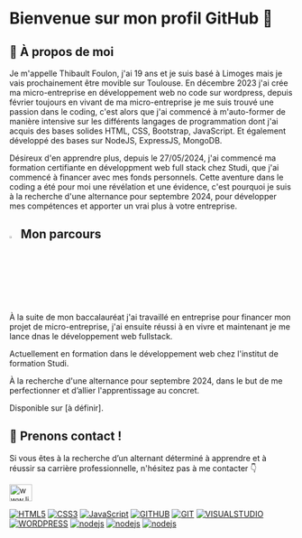 <h1 align="left">Bienvenue sur mon profil GitHub 👋</h1>
<h2 align="left">📖 À propos de moi</h2>
<p>Je m'appelle Thibault Foulon, j'ai 19 ans et je suis basé à Limoges mais je vais prochainement être movible sur Toulouse. En décembre 2023 j'ai crée ma micro-entreprise en développement web no code sur wordpress, depuis février toujours en vivant de ma micro-entreprise je me suis trouvé une passion dans le coding, c'est alors que j'ai commencé à m'auto-former de manière intensive sur les différents langages de programmation dont j'ai acquis des bases solides HTML, CSS, Bootstrap, JavaScript. Et également développé des bases sur NodeJS, ExpressJS, MongoDB.</p>
<p>Désireux d'en apprendre plus, depuis le 27/05/2024, j'ai commencé ma formation certifiante en développment web full stack chez Studi, que j'ai commencé à financer avec mes fonds personnels. Cette aventure dans le coding a été pour moi une révélation et une évidence, c'est pourquoi je suis à la recherche d'une alternance pour septembre 2024, pour développer mes compétences et apporter un vrai plus à votre entreprise.</p>
<h2 align="left"><img src="https://camo.githubusercontent.com/f4f3ccc6439df39a3be5cba4a09c87e1d683b3296998daea2e952fa5e488bb0d/68747470733a2f2f696d616765732e656d6f6a6974657272612e636f6d2f676f6f676c652f6e6f746f2d656d6f6a692f756e69636f64652d31352f616e696d617465642f31663436332e676966" style="height:3%; width:3%";> Mon parcours</h3>
<p>À la suite de mon baccalauréat j'ai travaillé en entreprise pour financer mon projet de micro-entreprise, j'ai ensuite réussi à en vivre et maintenant je me lance dnas le développement web fullstack.</p>
<p>Actuellement en formation dans le développement web chez l'institut de formation Studi.</p>
<p>À la recherche d'une alternance pour septembre 2024, dans le but de me perfectionner et d’allier l'apprentissage au concret.</p>
<p>Disponible sur [à définir].</p>
<h2 align="left">🤝 Prenons contact !</h2>
<p>Si vous êtes à la recherche d’un alternant déterminé à apprendre et à réussir sa carrière professionnelle, n'hésitez pas à me contacter 👇​</p>
<p align="left">
<a href="www.linkedin.com/in/thibault-foulon" target="blank"><img align="center" src="https://raw.githubusercontent.com/rahuldkjain/github-profile-readme-generator/master/src/images/icons/Social/linked-in-alt.svg" alt="www.linkedin.com/in/thibault-foulon" height="30" width="40" /></a>
</p>

<a target="_blank" rel="noopener noreferrer nofollow" href="https://camo.githubusercontent.com/92d8fcf0ca62ac0828e2c612f0437359f73e1e2fdb5686f58d114cb206b93c35/68747470733a2f2f696d672e736869656c64732e696f2f62616467652f48544d4c352d4578706572743f7374796c653d666f722d7468652d6261646765266c6f676f3d48544d4c35266c6f676f436f6c6f723d776869746526636f6c6f723d253233663136623331"><img src="https://camo.githubusercontent.com/92d8fcf0ca62ac0828e2c612f0437359f73e1e2fdb5686f58d114cb206b93c35/68747470733a2f2f696d672e736869656c64732e696f2f62616467652f48544d4c352d4578706572743f7374796c653d666f722d7468652d6261646765266c6f676f3d48544d4c35266c6f676f436f6c6f723d776869746526636f6c6f723d253233663136623331" alt="HTML5" data-canonical-src="https://img.shields.io/badge/HTML5-Expert?style=for-the-badge&amp;logo=HTML5&amp;logoColor=white&amp;color=%23f16b31" style="max-width: 100%; filter: invert(0);"></a>
<a target="_blank" rel="noopener noreferrer nofollow" href="https://camo.githubusercontent.com/ab74eb381e3abb898784eb9c8a2a89ea22eccbcbb8003068c3c3a610c925b236/68747470733a2f2f696d672e736869656c64732e696f2f62616467652f435353332d4578706572743f7374796c653d666f722d7468652d6261646765266c6f676f3d43535333266c6f676f436f6c6f723d776869746526636f6c6f723d253233326661636530"><img src="https://camo.githubusercontent.com/ab74eb381e3abb898784eb9c8a2a89ea22eccbcbb8003068c3c3a610c925b236/68747470733a2f2f696d672e736869656c64732e696f2f62616467652f435353332d4578706572743f7374796c653d666f722d7468652d6261646765266c6f676f3d43535333266c6f676f436f6c6f723d776869746526636f6c6f723d253233326661636530" alt="CSS3" data-canonical-src="https://img.shields.io/badge/CSS3-Expert?style=for-the-badge&amp;logo=CSS3&amp;logoColor=white&amp;color=%232face0" style="max-width: 100%; filter: invert(0);"></a>
<a target="_blank" rel="noopener noreferrer nofollow" href="https://camo.githubusercontent.com/75ca8514d9f7e32805c4047336d3f675b452b67989da766d7adef00e5b03b143/68747470733a2f2f696d672e736869656c64732e696f2f62616467652f4a6176615363726970742d4578706572743f7374796c653d666f722d7468652d6261646765266c6f676f3d4a617661536372697074266c6f676f436f6c6f723d626c61636b26636f6c6f723d253233663765303235"><img src="https://camo.githubusercontent.com/75ca8514d9f7e32805c4047336d3f675b452b67989da766d7adef00e5b03b143/68747470733a2f2f696d672e736869656c64732e696f2f62616467652f4a6176615363726970742d4578706572743f7374796c653d666f722d7468652d6261646765266c6f676f3d4a617661536372697074266c6f676f436f6c6f723d626c61636b26636f6c6f723d253233663765303235" alt="JavaScript" data-canonical-src="https://img.shields.io/badge/JavaScript-Expert?style=for-the-badge&amp;logo=JavaScript&amp;logoColor=black&amp;color=%23f7e025" style="max-width: 100%; filter: invert(0);"></a>
<a target="_blank" rel="noopener noreferrer nofollow" href="https://camo.githubusercontent.com/fa61a2430784317bed2cbadc57be8e7245f202801095fee1f387602866aa9ab4/68747470733a2f2f696d672e736869656c64732e696f2f62616467652f6769746875622d4578706572743f7374796c653d666f722d7468652d6261646765266c6f676f3d676974687562266c6f676f436f6c6f723d776869746526636f6c6f723d253233326233303336"><img src="https://camo.githubusercontent.com/fa61a2430784317bed2cbadc57be8e7245f202801095fee1f387602866aa9ab4/68747470733a2f2f696d672e736869656c64732e696f2f62616467652f6769746875622d4578706572743f7374796c653d666f722d7468652d6261646765266c6f676f3d676974687562266c6f676f436f6c6f723d776869746526636f6c6f723d253233326233303336" alt="GITHUB" data-canonical-src="https://img.shields.io/badge/github-Expert?style=for-the-badge&amp;logo=github&amp;logoColor=white&amp;color=%232b3036" style="max-width: 100%; filter: invert(0);"></a>
<a target="_blank" rel="noopener noreferrer nofollow" href="https://camo.githubusercontent.com/7240fd7cf9d009da4443a2bafe9ed847165f4a410c6439b14f5658caedde90f7/68747470733a2f2f696d672e736869656c64732e696f2f62616467652f6769742d4578706572743f7374796c653d666f722d7468652d6261646765266c6f676f3d676974266c6f676f436f6c6f723d776869746526636f6c6f723d253233663135363339"><img src="https://camo.githubusercontent.com/7240fd7cf9d009da4443a2bafe9ed847165f4a410c6439b14f5658caedde90f7/68747470733a2f2f696d672e736869656c64732e696f2f62616467652f6769742d4578706572743f7374796c653d666f722d7468652d6261646765266c6f676f3d676974266c6f676f436f6c6f723d776869746526636f6c6f723d253233663135363339" alt="GIT" data-canonical-src="https://img.shields.io/badge/git-Expert?style=for-the-badge&amp;logo=git&amp;logoColor=white&amp;color=%23f15639" style="max-width: 100%; filter: invert(0);"></a>
<a target="_blank" rel="noopener noreferrer nofollow" href="https://camo.githubusercontent.com/3a929ebd683bd52aa00bd18954ef3d9f7f8633fae4569fa89a77927506f0f92e/68747470733a2f2f696d672e736869656c64732e696f2f62616467652f56697375616c25323053747564696f2d4578706572743f7374796c653d666f722d7468652d6261646765266c6f676f3d56697375616c25323053747564696f266c6f676f436f6c6f723d776869746526636f6c6f723d253233303938396432"><img src="https://camo.githubusercontent.com/3a929ebd683bd52aa00bd18954ef3d9f7f8633fae4569fa89a77927506f0f92e/68747470733a2f2f696d672e736869656c64732e696f2f62616467652f56697375616c25323053747564696f2d4578706572743f7374796c653d666f722d7468652d6261646765266c6f676f3d56697375616c25323053747564696f266c6f676f436f6c6f723d776869746526636f6c6f723d253233303938396432" alt="VISUALSTUDIO" data-canonical-src="https://img.shields.io/badge/Visual%20Studio-Expert?style=for-the-badge&amp;logo=Visual%20Studio&amp;logoColor=white&amp;color=%230989d2" style="max-width: 100%; filter: invert(0);"></a>
<a target="_blank" rel="noopener noreferrer nofollow" href="https://camo.githubusercontent.com/e30b56dfee70f3c33e899c709b5cc314dac08a31234b28794ec9164db13bdd6c/68747470733a2f2f696d672e736869656c64732e696f2f62616467652f776f726470726573732d4578706572743f7374796c653d666f722d7468652d6261646765266c6f676f3d776f72647072657373266c6f676f436f6c6f723d776869746526636f6c6f723d626c61636b"><img src="https://camo.githubusercontent.com/e30b56dfee70f3c33e899c709b5cc314dac08a31234b28794ec9164db13bdd6c/68747470733a2f2f696d672e736869656c64732e696f2f62616467652f776f726470726573732d4578706572743f7374796c653d666f722d7468652d6261646765266c6f676f3d776f72647072657373266c6f676f436f6c6f723d776869746526636f6c6f723d626c61636b" alt="WORDPRESS" data-canonical-src="https://img.shields.io/badge/wordpress-Expert?style=for-the-badge&amp;logo=wordpress&amp;logoColor=white&amp;color=black" style="max-width: 100%; filter: invert(0);"></a>
<a target="_blank" rel="noopener noreferrer nofollow" href="https://i.ibb.co/tH5yY7N/Nouveau-projet-4.png"><img src="https://i.ibb.co/tH5yY7N/Nouveau-projet-4.png" alt="nodejs" data-canonical-src="https://i.ibb.co/tH5yY7N/Nouveau-projet-4.png" style="max-width: 100%; filter: invert(0);"></a>
<a target="_blank" rel="noopener noreferrer nofollow" href="https://i.ibb.co/Pt5q58G/Nouveau-projet-5.png"><img src="https://i.ibb.co/Pt5q58G/Nouveau-projet-5.png" alt="nodejs" data-canonical-src="https://i.ibb.co/Pt5q58G/Nouveau-projet-5.png" style="max-width: 100%; filter: invert(0);"></a>
<a target="_blank" rel="noopener noreferrer nofollow" href="https://i.ibb.co/fH0vqMV/Nouveau-projet-6.png"><img src="https://i.ibb.co/fH0vqMV/Nouveau-projet-6.png" alt="nodejs" data-canonical-src="https://i.ibb.co/fH0vqMV/Nouveau-projet-6.png" style="max-width: 100%; filter: invert(0);"></a>
